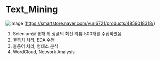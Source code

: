 # Text_Mining

![image](https://github.com/njh2663/Text_Mining/assets/103977462/a65413ef-cf8c-4ee3-ba2d-65c45c36b860)
(https://smartstore.naver.com/yuri6721/products/4859018318/)  

1. Selenium을 통해 위 상품의 최신 리뷰 500개를 수집하였음
2. 결측치 처리, EDA 수행
3. 불용어 처리, 형태소 분석
4. WordCloud, Network Analysis 
